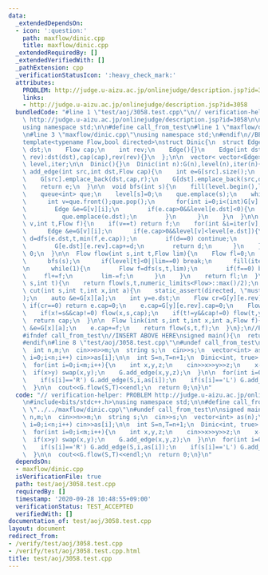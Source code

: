 ```yaml
---
data:
  _extendedDependsOn:
  - icon: ':question:'
    path: maxflow/dinic.cpp
    title: maxflow/dinic.cpp
  _extendedRequiredBy: []
  _extendedVerifiedWith: []
  _pathExtension: cpp
  _verificationStatusIcon: ':heavy_check_mark:'
  attributes:
    PROBLEM: http://judge.u-aizu.ac.jp/onlinejudge/description.jsp?id=3058
    links:
    - http://judge.u-aizu.ac.jp/onlinejudge/description.jsp?id=3058
  bundledCode: "#line 1 \"test/aoj/3058.test.cpp\"\n// verification-helper: PROBLEM\
    \ http://judge.u-aizu.ac.jp/onlinejudge/description.jsp?id=3058\n\n#include<bits/stdc++.h>\n\
    using namespace std;\n\n#define call_from_test\n#line 1 \"maxflow/dinic.cpp\"\n\
    \n#line 3 \"maxflow/dinic.cpp\"\nusing namespace std;\n#endif\n//BEGIN CUT HERE\n\
    template<typename Flow,bool directed>\nstruct Dinic{\n  struct Edge {\n    int\
    \ dst;\n    Flow cap;\n    int rev;\n    Edge(){}\n    Edge(int dst,Flow cap,int\
    \ rev):dst(dst),cap(cap),rev(rev){}\n  };\n\n  vector< vector<Edge> > G;\n  vector<int>\
    \ level,iter;\n\n  Dinic(){}\n  Dinic(int n):G(n),level(n),iter(n){}\n\n  int\
    \ add_edge(int src,int dst,Flow cap){\n    int e=G[src].size();\n    int r=(src==dst?e+1:G[dst].size());\n\
    \    G[src].emplace_back(dst,cap,r);\n    G[dst].emplace_back(src,directed?0:cap,e);\n\
    \    return e;\n  }\n\n  void bfs(int s){\n    fill(level.begin(),level.end(),-1);\n\
    \    queue<int> que;\n    level[s]=0;\n    que.emplace(s);\n    while(!que.empty()){\n\
    \      int v=que.front();que.pop();\n      for(int i=0;i<(int)G[v].size();i++){\n\
    \        Edge &e=G[v][i];\n        if(e.cap>0&&level[e.dst]<0){\n          level[e.dst]=level[v]+1;\n\
    \          que.emplace(e.dst);\n        }\n      }\n    }\n  }\n\n  Flow dfs(int\
    \ v,int t,Flow f){\n    if(v==t) return f;\n    for(int &i=iter[v];i<(int)G[v].size();i++){\n\
    \      Edge &e=G[v][i];\n      if(e.cap>0&&level[v]<level[e.dst]){\n        Flow\
    \ d=dfs(e.dst,t,min(f,e.cap));\n        if(d==0) continue;\n        e.cap-=d;\n\
    \        G[e.dst][e.rev].cap+=d;\n        return d;\n      }\n    }\n    return\
    \ 0;\n  }\n\n  Flow flow(int s,int t,Flow lim){\n    Flow fl=0;\n    while(1){\n\
    \      bfs(s);\n      if(level[t]<0||lim==0) break;\n      fill(iter.begin(),iter.end(),0);\n\
    \n      while(1){\n        Flow f=dfs(s,t,lim);\n        if(f==0) break;\n   \
    \     fl+=f;\n        lim-=f;\n      }\n    }\n    return fl;\n  }\n\n  Flow flow(int\
    \ s,int t){\n    return flow(s,t,numeric_limits<Flow>::max()/2);\n  }\n\n  Flow\
    \ cut(int s,int t,int x,int a){\n    static_assert(directed, \"must be directed\"\
    );\n    auto &e=G[x][a];\n    int y=e.dst;\n    Flow cr=G[y][e.rev].cap;\n   \
    \ if(cr==0) return e.cap=0;\n    e.cap=G[y][e.rev].cap=0;\n    Flow cap=cr-flow(x,y,cr);\n\
    \    if(x!=s&&cap!=0) flow(x,s,cap);\n    if(t!=y&&cap!=0) flow(t,y,cap);\n  \
    \  return cap;\n  }\n\n  Flow link(int s,int t,int x,int a,Flow f){\n    auto\
    \ &e=G[x][a];\n    e.cap+=f;\n    return flow(s,t,f);\n  }\n};\n//END CUT HERE\n\
    #ifndef call_from_test\n//INSERT ABOVE HERE\nsigned main(){\n  return 0;\n}\n\
    #endif\n#line 8 \"test/aoj/3058.test.cpp\"\n#undef call_from_test\n\nsigned main(){\n\
    \  int n,m;\n  cin>>n>>m;\n  string s;\n  cin>>s;\n  vector<int> as(n);\n  for(int\
    \ i=0;i<n;i++) cin>>as[i];\n\n  int S=n,T=n+1;\n  Dinic<int, true> G(n+2);\n\n\
    \  for(int i=0;i<m;i++){\n    int x,y,z;\n    cin>>x>>y>>z;\n    x--;y--;\n  \
    \  if(x>y) swap(x,y);\n    G.add_edge(x,y,z);\n  }\n\n  for(int i=0;i<n;i++){\n\
    \    if(s[i]=='R') G.add_edge(S,i,as[i]);\n    if(s[i]=='L') G.add_edge(i,T,as[i]);\n\
    \  }\n\n  cout<<G.flow(S,T)<<endl;\n  return 0;\n}\n"
  code: "// verification-helper: PROBLEM http://judge.u-aizu.ac.jp/onlinejudge/description.jsp?id=3058\n\
    \n#include<bits/stdc++.h>\nusing namespace std;\n\n#define call_from_test\n#include\
    \ \"../../maxflow/dinic.cpp\"\n#undef call_from_test\n\nsigned main(){\n  int\
    \ n,m;\n  cin>>n>>m;\n  string s;\n  cin>>s;\n  vector<int> as(n);\n  for(int\
    \ i=0;i<n;i++) cin>>as[i];\n\n  int S=n,T=n+1;\n  Dinic<int, true> G(n+2);\n\n\
    \  for(int i=0;i<m;i++){\n    int x,y,z;\n    cin>>x>>y>>z;\n    x--;y--;\n  \
    \  if(x>y) swap(x,y);\n    G.add_edge(x,y,z);\n  }\n\n  for(int i=0;i<n;i++){\n\
    \    if(s[i]=='R') G.add_edge(S,i,as[i]);\n    if(s[i]=='L') G.add_edge(i,T,as[i]);\n\
    \  }\n\n  cout<<G.flow(S,T)<<endl;\n  return 0;\n}\n"
  dependsOn:
  - maxflow/dinic.cpp
  isVerificationFile: true
  path: test/aoj/3058.test.cpp
  requiredBy: []
  timestamp: '2020-09-28 10:48:55+09:00'
  verificationStatus: TEST_ACCEPTED
  verifiedWith: []
documentation_of: test/aoj/3058.test.cpp
layout: document
redirect_from:
- /verify/test/aoj/3058.test.cpp
- /verify/test/aoj/3058.test.cpp.html
title: test/aoj/3058.test.cpp
---
```


